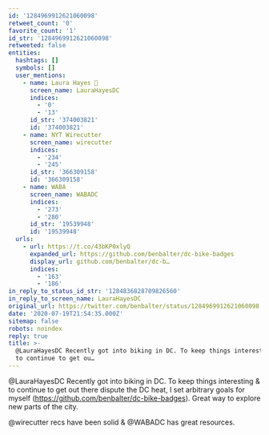 ```yaml
---
id: '1284969912621060098'
retweet_count: '0'
favorite_count: '1'
id_str: '1284969912621060098'
retweeted: false
entities:
  hashtags: []
  symbols: []
  user_mentions:
    - name: Laura Hayes 🍣
      screen_name: LauraHayesDC
      indices:
        - '0'
        - '13'
      id_str: '374003821'
      id: '374003821'
    - name: NYT Wirecutter
      screen_name: wirecutter
      indices:
        - '234'
        - '245'
      id_str: '366309158'
      id: '366309158'
    - name: WABA
      screen_name: WABADC
      indices:
        - '273'
        - '280'
      id_str: '19539948'
      id: '19539948'
  urls:
    - url: https://t.co/43bKP0xlyQ
      expanded_url: https://github.com/benbalter/dc-bike-badges
      display_url: github.com/benbalter/dc-b…
      indices:
        - '163'
        - '186'
in_reply_to_status_id_str: '1284836828709826560'
in_reply_to_screen_name: LauraHayesDC
original_url: https://twitter.com/benbalter/status/1284969912621060098
date: '2020-07-19T21:54:35.000Z'
sitemap: false
robots: noindex
reply: true
title: >-
  @LauraHayesDC Recently got into biking in DC. To keep things interesting &amp;
  to continue to get ou…
---
```


@LauraHayesDC Recently got into biking in DC. To keep things interesting &amp; to continue to get out there dispute the DC heat, I set arbitrary goals for myself (https://github.com/benbalter/dc-bike-badges). Great way to explore new parts of the city.

@wirecutter recs have been solid &amp; @WABADC has great resources.